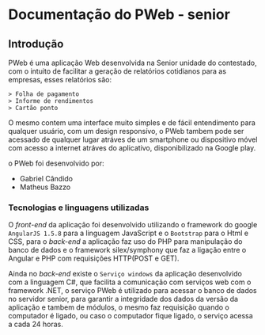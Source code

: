 # **Documentação do PWeb - senior**

## **Introdução**

  PWeb é uma aplicação Web desenvolvida na Senior unidade do contestado, com o intuito de facilitar a geração de relatórios cotidianos para as empresas, esses relatórios são: 
  ```
  > Folha de pagamento
  > Informe de rendimentos
  > Cartão ponto
  ```
  O mesmo contem uma interface muito simples e de fácil entendimento para qualquer usuário, com um design responsívo, o PWeb tambem pode ser acessado de qualquer lugar atráves de um smartphone ou dispositivo móvel com acesso a internet atráves do aplicativo, disponibilizado na Google play.
  
  o PWeb foi desenvolvido por:
  - Gabriel Cândido
  - Matheus Bazzo

  ### Tecnologias e linguagens utilizadas
  
 O *front-end* da aplicação foi desenvolvido utilizando o framework do google `AngularJS 1.5.8` para a linguagem JavaScript e o `Bootstrap` para o Html e CSS, para o *back-end* a aplicação faz uso do PHP para manipulação do banco de dados e o framework silex/symphony que faz a ligação entre o Angular e PHP com requisições HTTP(POST e GET).
 
 Ainda no *back-end* existe o `Serviço windows` da aplicação desenvolvido com a linguagem C#, que facilita a comunicação com serviços web com o framework .NET, o serviço PWeb é utilizado para acessar o banco de dados no servidor senior, para garantir a integridade dos dados da versão da aplicação e tambem de módulos, o mesmo faz requisição quando o computador é ligado, ou caso o computador fique ligado, o serviço acessa a cada 24 horas.
